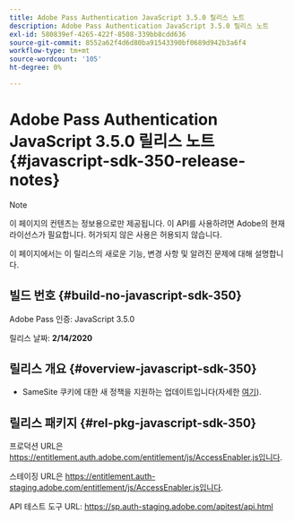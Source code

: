 ```yaml
---
title: Adobe Pass Authentication JavaScript 3.5.0 릴리스 노트
description: Adobe Pass Authentication JavaScript 3.5.0 릴리스 노트
exl-id: 580839ef-4265-422f-8508-339bb8cdd636
source-git-commit: 8552a62f4d6d80ba91543390bf0689d942b3a6f4
workflow-type: tm+mt
source-wordcount: '105'
ht-degree: 0%

---
```


# Adobe Pass Authentication JavaScript 3.5.0 릴리스 노트 {#javascript-sdk-350-release-notes}

>[!NOTE]
>
>이 페이지의 컨텐츠는 정보용으로만 제공됩니다. 이 API를 사용하려면 Adobe의 현재 라이선스가 필요합니다. 허가되지 않은 사용은 허용되지 않습니다.

이 페이지에서는 이 릴리스의 새로운 기능, 변경 사항 및 알려진 문제에 대해 설명합니다.

## 빌드 번호 {#build-no-javascript-sdk-350}

Adobe Pass 인증: JavaScript 3.5.0

릴리스 날짜: **2/14/2020**


## 릴리스 개요 {#overview-javascript-sdk-350}

* SameSite 쿠키에 대한 새 정책을 지원하는 업데이트입니다(자세한 [여기](https://datatracker.ietf.org/doc/html/draft-ietf-httpbis-cookie-same-site-00)).


## 릴리스 패키지 {#rel-pkg-javascript-sdk-350}

프로덕션 URL은 https://entitlement.auth.adobe.com/entitlement/js/AccessEnabler.js입니다.

스테이징 URL은 https://entitlement.auth-staging.adobe.com/entitlement/js/AccessEnabler.js입니다.

API 테스트 도구 URL: https://sp.auth-staging.adobe.com/apitest/api.html
